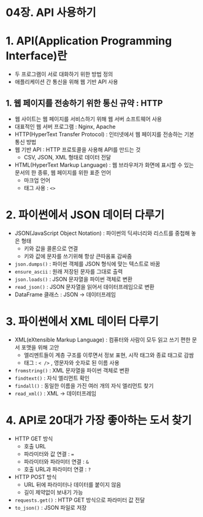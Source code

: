 # 04장. API 사용하기

# 1. API(Application Programming Interface)란

- 두 프로그램이 서로 대화하기 위한 방법 정의
- 애플리케이션 간 통신을 위해 웹 기반 API 사용

## 1. 웹 페이지를 전송하기 위한 통신 규약 : HTTP

- 웹 사이트는 웹 페이지를 서비스하기 위해 웹 서버 소프트웨어 사용
- 대표적인 웹 서버 프로그램 : Nginx, Apache
- HTTP(HyperText Transfer Protocol) : 인터넷에서 웹 페이지를 전송하는 기본 통신 방법
- 웹 기반 API : HTTP 프로토콜을 사용해 API를 만드는 것
    - CSV, JSON, XML 형태로 데이터 전달
- HTML(HyperText Markup Language) : 웹 브라우저가 화면에 표시할 수 있는 문서의 한 종류, 웹 페이지를 위한 표준 언어
    - 마크업 언어
    - 태그 사용 : `<>`

# 2. 파이썬에서 JSON 데이터 다루기

- JSON(JavaScript Object Notation) : 파이썬의 딕셔너리와 리스트를 중첩해 놓은 형태
    - 키와 값을 콜론으로 연결
    - 키와 값에 문자를 쓰기위해 항상 큰따옴표 감싸줌
- `json.dumps()` : 파이썬 객체를 JSON 형식에 맞는 텍스트로 바꿈
- `ensure_ascii` : 원래 저장된 문자를 그대로 출력
- `json.loads()` : JSON 문자열을 파이썬 객체로 변환
- `read_json()` : JSON 문자열을 읽어서 데이터프레임으로 변환
- DataFrame 클래스 : JSON → 데이터프레임

# 3. 파이썬에서 XML 데이터 다루기

- XML(eXtensible Markup Language) : 컴퓨터와 사람이 모두 읽고 쓰기 편한 문서 포맷을 위해 고안
    - 엘리멘트들이 계층 구조를 이루면서 정보 표현, 시작 태그와 종료 태그로 감쌈
    - 태그 : `< />` , 영문자와 숫자로 된 이름 사용
- `fromstring()` : XML 문자열을 파이썬 객체로 변환
- `findtext()` : 자식 엘리먼트 확인
- `findall()` : 동일한 이름을 가진 여러 개의 자식 엘리먼트 찾기
- `read_xml()` : XML → 데이터프레임

# 4. API로 20대가 가장 좋아하는 도서 찾기

- HTTP GET 방식
    - 호출 URL
    - 파라미터와 값 연결 : `=`
    - 파라미터와 파라미터 연결 : `&`
    - 호출 URL과 파라미터 연결 : `?`
- HTTP POST 방식
    - URL 뒤에 파라미터나 데이터를 붙이지 않음
    - 길이 제약없이 보내기 가능
- `requests.get()` : HTTP GET 방식으로 파라미터 값 전달
- `to_json()` : JSON 파일로 저장